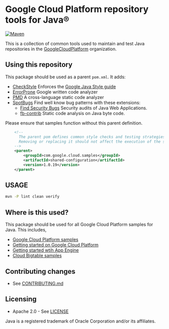 # Google Cloud Platform repository tools for Java®

[![Maven](https://maven-badges.herokuapp.com/maven-central/com.google.cloud.samples/shared-configuration/badge.svg)
](http://search.maven.org/#search%7Cga%7C1%7Ccom.google.cloud.samples) 

This is a collection of common tools used to maintain and test Java repositories
in the [GoogleCloudPlatform](https://github.com/GoogleCloudPlatform)
organization.


## Using this repository

This package should be used as a parent `pom.xml`. It adds:
 * [CheckStyle](https://github.com/checkstyle/checkstyle) Enforces the 
 [Google Java Style guide](https://google.github.io/styleguide/javaguide.html)
 * [ErrorProne](http://errorprone.info/) Google written code analyzer
 * [PMD](https://pmd.github.io/) A cross-language static code analyzer
 * [SpotBugs](https://spotbugs.readthedocs.io/en/stable/) Find well know bug patterns with these
 extensions:
   * [Find Security Bugs](http://find-sec-bugs.github.io/) Security audits of Java Web Applications.
   * [fb-contrib](http://fb-contrib.sourceforge.net/) Static code analysis on Java byte code.

Please ensure that samples function without this parent definition.

```xml
    <!--
      The parent pom defines common style checks and testing strategies for our samples.
      Removing or replacing it should not affect the execution of the samples in anyway.
    -->
    <parent>
        <groupId>com.google.cloud.samples</groupId>
        <artifactId>shared-configuration</artifactId>
        <version>1.0.19</version>
    </parent>
```

## USAGE

```bash
mvn -P lint clean verify
```

## Where is this used?

This package should be used for all Google Cloud Platform samples for Java. This includes,

- [Google Cloud Platform samples](https://github.com/GoogleCloudPlatform/java-docs-samples)
- [Getting started on Google Cloud Platform](https://github.com/GoogleCloudPlatform/getting-started-java)
- [Getting started wtih App Engine](https://github.com/GoogleCloudPlatform/appengine-try-java)
- [Cloud Bigtable samples](https://github.com/GoogleCloudPlatform/cloud-bigtable-examples/tree/master/java)


## Contributing changes

-  See [CONTRIBUTING.md](CONTRIBUTING.md)


## Licensing

- Apache 2.0 - See [LICENSE](LICENSE)

Java is a registered trademark of Oracle Corporation and/or its affiliates.
